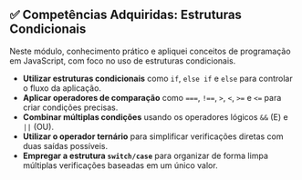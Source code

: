 ## ✅ Competências Adquiridas: Estruturas Condicionais

Neste módulo, conhecimento prático e apliquei conceitos de programação em JavaScript, com foco no uso de estruturas condicionais.

- **Utilizar estruturas condicionais** como `if`, `else if` e `else` para controlar o fluxo da aplicação.
- **Aplicar operadores de comparação** como `===`, `!==`, `>`, `<`, `>=` e `<=` para criar condições precisas.
- **Combinar múltiplas condições** usando os operadores lógicos `&&` (E) e `||` (OU).
- **Utilizar o operador ternário** para simplificar verificações diretas com duas saídas possíveis.
- **Empregar a estrutura `switch/case`** para organizar de forma limpa múltiplas verificações baseadas em um único valor.
